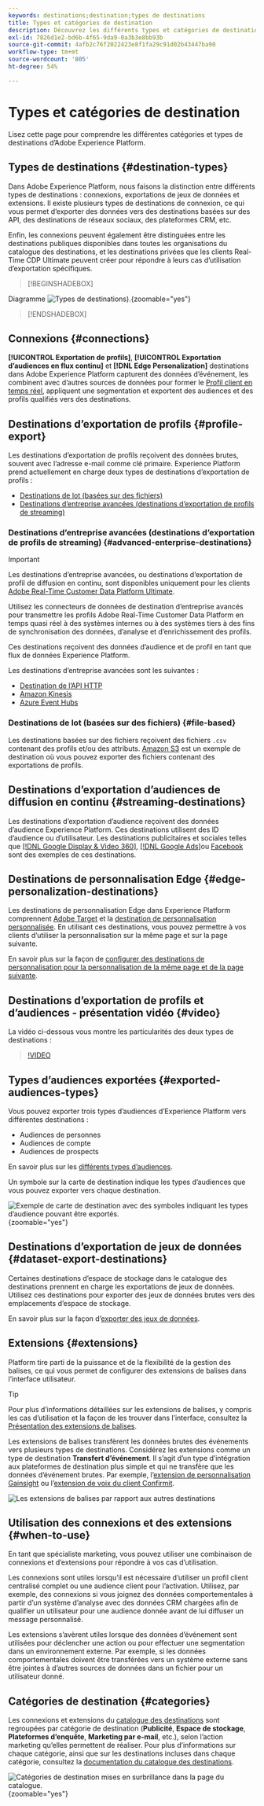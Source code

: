 ```yaml
---
keywords: destinations;destination;types de destinations
title: Types et catégories de destination
description: Découvrez les différents types et catégories de destinations dans Adobe Experience Platform.
exl-id: 7826d1e2-bd6b-4f65-9da9-0a3b3e8bb93b
source-git-commit: 4afb2c76f2022423e8f1fa29c91d02b43447ba90
workflow-type: tm+mt
source-wordcount: '805'
ht-degree: 54%

---
```


# Types et catégories de destination

Lisez cette page pour comprendre les différentes catégories et types de destinations d’Adobe Experience Platform.

## Types de destinations {#destination-types}

Dans Adobe Experience Platform, nous faisons la distinction entre différents types de destinations : connexions, exportations de jeux de données et extensions. Il existe plusieurs types de destinations de connexion, ce qui vous permet d’exporter des données vers des destinations basées sur des API, des destinations de réseaux sociaux, des plateformes CRM, etc.

Enfin, les connexions peuvent également être distinguées entre les destinations publiques disponibles dans toutes les organisations du catalogue des destinations, et les destinations privées que les clients Real-Time CDP Ultimate peuvent créer pour répondre à leurs cas d’utilisation d’exportation spécifiques.

>[!BEGINSHADEBOX]

Diagramme ![Types de destinations).](./assets/destination-types/types-of-destinations-no-highlight.png "Diagramme Types de destinations."){zoomable="yes"}

>[!ENDSHADEBOX]

## Connexions {#connections}

**[!UICONTROL Exportation de profils]**, **[!UICONTROL Exportation d’audiences en flux continu]** et **[!DNL Edge Personalization]** destinations dans Adobe Experience Platform capturent des données d’événement, les combinent avec d’autres sources de données pour former le [Profil client en temps réel](../profile/home.md), appliquent une segmentation et exportent des audiences et des profils qualifiés vers des destinations.

## Destinations d’exportation de profils {#profile-export}

Les destinations d’exportation de profils reçoivent des données brutes, souvent avec l’adresse e-mail comme clé primaire. Experience Platform prend actuellement en charge deux types de destinations d’exportation de profils :

* [Destinations de lot (basées sur des fichiers)](#file-based)
* [Destinations d’entreprise avancées (destinations d’exportation de profils de streaming)](#advanced-enterprise-destinations)

### Destinations d’entreprise avancées (destinations d’exportation de profils de streaming) {#advanced-enterprise-destinations}

>[!IMPORTANT]
>
>Les destinations d’entreprise avancées, ou destinations d’exportation de profil de diffusion en continu, sont disponibles uniquement pour les clients [Adobe Real-Time Customer Data Platform Ultimate](https://helpx.adobe.com/fr/legal/product-descriptions/real-time-customer-data-platform.html).

Utilisez les connecteurs de données de destination d’entreprise avancés pour transmettre les profils Adobe Real-Time Customer Data Platform en temps quasi réel à des systèmes internes ou à des systèmes tiers à des fins de synchronisation des données, d’analyse et d’enrichissement des profils.

Ces destinations reçoivent des données d’audience et de profil en tant que flux de données Experience Platform.

Les destinations d’entreprise avancées sont les suivantes :

* [Destination de l’API HTTP](catalog/streaming/http-destination.md)
* [Amazon Kinesis](catalog/cloud-storage/amazon-kinesis.md)
* [Azure Event Hubs](catalog/cloud-storage/azure-event-hubs.md)

### Destinations de lot (basées sur des fichiers) {#file-based}

Les destinations basées sur des fichiers reçoivent des fichiers `.csv` contenant des profils et/ou des attributs. [Amazon S3](catalog/cloud-storage/amazon-s3.md) est un exemple de destination où vous pouvez exporter des fichiers contenant des exportations de profils.

## Destinations d’exportation d’audiences de diffusion en continu {#streaming-destinations}

Les destinations d’exportation d’audience reçoivent des données d’audience Experience Platform. Ces destinations utilisent des ID d’audience ou d’utilisateur. Les destinations publicitaires et sociales telles que [[!DNL Google Display & Video 360]](catalog/advertising/google-dv360.md), [[!DNL Google Ads]](catalog/advertising/google-ads-destination.md)ou [Facebook](catalog/social/facebook.md) sont des exemples de ces destinations.

## Destinations de personnalisation Edge {#edge-personalization-destinations}

Les destinations de personnalisation Edge dans Experience Platform comprennent [Adobe Target](/help/destinations/catalog/personalization/adobe-target-connection.md) et la [destination de personnalisation personnalisée](/help/destinations/catalog/personalization/custom-personalization.md). En utilisant ces destinations, vous pouvez permettre à vos clients d’utiliser la personnalisation sur la même page et sur la page suivante.

En savoir plus sur la façon de [configurer des destinations de personnalisation pour la personnalisation de la même page et de la page suivante](/help/destinations/ui/activate-edge-personalization-destinations.md).

## Destinations d’exportation de profils et d’audiences - présentation vidéo {#video}

La vidéo ci-dessous vous montre les particularités des deux types de destinations :

>[!VIDEO](https://video.tv.adobe.com/v/29707?quality=12)

## Types d’audiences exportées {#exported-audiences-types}

Vous pouvez exporter trois types d’audiences d’Experience Platform vers différentes destinations :

* Audiences de personnes
* Audiences de compte
* Audiences de prospects

En savoir plus sur les [différents types d’audiences](/help/segmentation/types/account-audiences.md#terminology).

Un symbole sur la carte de destination indique les types d’audiences que vous pouvez exporter vers chaque destination.

![Exemple de carte de destination avec des symboles indiquant les types d’audience pouvant être exportés.](/help/destinations/assets/destination-types/types-of-audiences.png "Exemple de carte de destination avec des symboles indiquant les types d’audience pouvant être exportés."){zoomable="yes"}


## Destinations d’exportation de jeux de données {#dataset-export-destinations}

Certaines destinations d’espace de stockage dans le catalogue des destinations prennent en charge les exportations de jeux de données. Utilisez ces destinations pour exporter des jeux de données brutes vers des emplacements d’espace de stockage.

En savoir plus sur la façon d’[exporter des jeux de données](/help/destinations/ui/export-datasets.md).

## Extensions {#extensions}

Platform tire parti de la puissance et de la flexibilité de la gestion des balises, ce qui vous permet de configurer des extensions de balises dans l’interface utilisateur.

>[!TIP]
>
>Pour plus d’informations détaillées sur les extensions de balises, y compris les cas d’utilisation et la façon de les trouver dans l’interface, consultez la [Présentation des extensions de balises](./catalog/launch-extensions/overview.md).

Les extensions de balises transfèrent les données brutes des événements vers plusieurs types de destinations. Considérez les extensions comme un type de destination **Transfert d’événement**. Il s’agit d’un type d’intégration aux plateformes de destination plus simple et qui ne transfère que les données d’événement brutes. Par exemple, l’[extension de personnalisation Gainsight](./catalog/personalization/gainsight.md) ou l’[extension de voix du client Confirmit](./catalog/voice/confirmit-digital-feedback.md).

![Les extensions de balises par rapport aux autres destinations](./assets/common/launch-and-other-destinations.png)

## Utilisation des connexions et des extensions {#when-to-use}

En tant que spécialiste marketing, vous pouvez utiliser une combinaison de connexions et d’extensions pour répondre à vos cas d’utilisation.

Les connexions sont utiles lorsqu’il est nécessaire d’utiliser un profil client centralisé complet ou une audience client pour l’activation. Utilisez, par exemple, des connexions si vous joignez des données comportementales à partir d’un système d’analyse avec des données CRM chargées afin de qualifier un utilisateur pour une audience donnée avant de lui diffuser un message personnalisé.

Les extensions s’avèrent utiles lorsque des données d’événement sont utilisées pour déclencher une action ou pour effectuer une segmentation dans un environnement externe. Par exemple, si les données comportementales doivent être transférées vers un système externe sans être jointes à d’autres sources de données dans un fichier pour un utilisateur donné.

## Catégories de destination {#categories}

Les connexions et extensions du [catalogue des destinations](https://platform.adobe.com/destination/catalog) sont regroupées par catégorie de destination (**Publicité**, **Espace de stockage**, **Plateformes d’enquête**, **Marketing par e-mail**, etc.), selon l’action marketing qu’elles permettent de réaliser. Pour plus d’informations sur chaque catégorie, ainsi que sur les destinations incluses dans chaque catégorie, consultez la [documentation du catalogue des destinations](./catalog/overview.md).

![Catégories de destination mises en surbrillance dans la page du catalogue.](./assets/destination-types/destination-categories-menu.png "Catégories de destination mises en surbrillance dans la page du catalogue."){zoomable="yes"}
